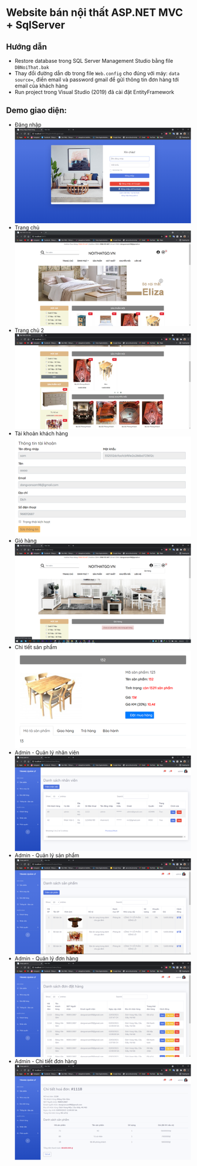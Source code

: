 # Website bán nội thất ASP.NET MVC + SqlServer
## Hướng dẫn
+ Restore database trong SQL Server Management Studio bằng file `DBNoiThat.bak`  
+ Thay đổi đường dẫn db trong file `Web.config` cho đúng với máy: `data source=`, điền email và password gmail để gửi thông tin đơn hàng tới email của khách hàng  
+ Run project trong Visual Studio (2019) đã cài đặt EntityFramework

## Demo giao diện:
+ Đăng nhập
![dangnhap](/Demo/dangnhap.PNG)
+ Trang chủ
![trangchu](/Demo/trangchu.PNG)
+ Trang chủ 2
![trangchu2](/Demo/trangchu2.PNG)
+ Tài khoản khách hàng
![myaccount](/Demo/myaccount.PNG)
+ Giỏ hàng
![giohang](/Demo/giohang.png)
+ Chi tiết sản phẩm
![chitietsanpham](/Demo/chitietsanpam.PNG)
+ Admin - Quản lý nhân viên
![admin-nhanvien](/Demo/admin-nhanvien.PNG)
+ Admin - Quản lý sản phẩm
![admin-sanpham](/Demo/admin-sanpham.PNG)
+ Admin - Quản lý đơn hàng
![admin-dondathang](/Demo/admin-dondathang.PNG)
+ Admin - Chi tiết đơn hàng
![admin-chitiethoadon](/Demo/admin-chitiethoadon.PNG)
